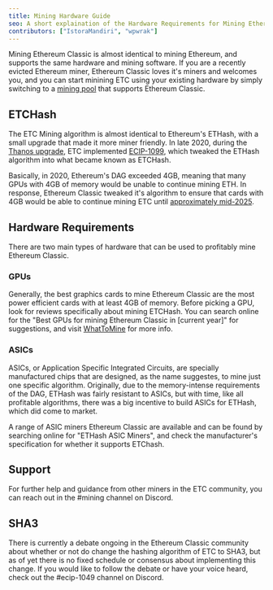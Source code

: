 ```yaml
---
title: Mining Hardware Guide
seo: A short explaination of the Hardware Requirements for Mining Ethereum Classic, coving ETHash vs ETCHash, SHA3, GPUs, and ASICs.
contributors: ["IstoraMandiri", "wpwrak"]
---
```


Mining Ethereum Classic is almost identical to mining Ethereum, and supports the same hardware and mining software. If you are a recently evicted Ethereum miner, Ethereum Classic loves it's miners and welcomes you, and you can start minining ETC using your existing hardware by simply switching to a [mining pool](./mining/pools) that supports Ethereum Classic.

## ETCHash

The ETC Mining algorithm is almost identical to Ethereum's ETHash, with a small upgrade that made it more miner friendly. In late 2020, during the [Thanos upgrade](/blog/2020-11-27-thanos-hard-fork-upgrade), ETC implemented [ECIP-1099](https://ecips.ethereumclassic.org/ECIPs/ecip-1099), which tweaked the ETHash algorithm into what became known as ETCHash.

Basically, in 2020, Ethereum's DAG exceeded 4GB, meaning that many GPUs with 4GB of memory would be unable to continue mining ETH. In response, Ethereum Classic tweaked it's algorithm to ensure that cards with 4GB would be able to continue mining ETC until [approximately mid-2025](https://minerstat.com/dag-size-calculator).

## Hardware Requirements

There are two main types of hardware that can be used to profitably mine Ethereum Classic.

### GPUs

Generally, the best graphics cards to mine Ethereum Classic are the most power efficient cards with at least 4GB of memory. Before picking a GPU, look for reviews specifically about mining ETCHash. You can search online for the "Best GPUs for mining Ethereum Classic in [current year]" for suggestions, and visit [WhatToMine](https://whattomine.com/coins?e4g=true) for more info.

### ASICs

ASICs, or Application Specific Integrated Circuits, are specially manufactured chips that are designed, as the name suggestes, to mine just one specific algorithm. Originally, due to the memory-intense requirements of the DAG, ETHash was fairly resistant to ASICs, but with time, like all profitable algorithms, there was a big incentive to build ASICs for ETHash, which did come to market.

A range of ASIC miners Ethereum Classic are available and can be found by searching online for "ETHash ASIC Miners", and check the manufacturer's specification for whether it supports ETChash.

## Support

For further help and guidance from other miners in the ETC community, you can reach out in the #mining channel on Discord.

## SHA3

There is currently a debate ongoing in the Ethereum Classic community about whether or not do change the hashing algorithm of ETC to SHA3, but as of yet there is no fixed schedule or consensus about implementing this change. If you would like to follow the debate or have your voice heard, check out the #ecip-1049 channel on Discord.
